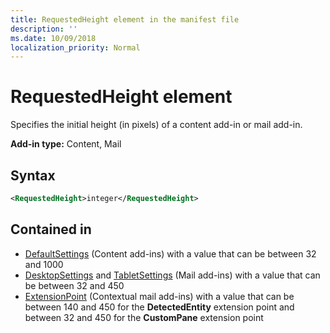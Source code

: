 ```yaml
---
title: RequestedHeight element in the manifest file
description: ''
ms.date: 10/09/2018
localization_priority: Normal
---
```


# RequestedHeight element

Specifies the initial height (in pixels) of a content add-in or mail add-in. 

**Add-in type:** Content, Mail

## Syntax

```XML
<RequestedHeight>integer</RequestedHeight>
```

## Contained in

- [DefaultSettings](defaultsettings.md) (Content add-ins) with a value that can be between 32 and 1000
- [DesktopSettings](desktopsettings.md) and [TabletSettings](tabletsettings.md) (Mail add-ins) with a value that can be between 32 and 450
- [ExtensionPoint](extensionpoint.md) (Contextual mail add-ins) with a value that can be between 140 and 450 for the **DetectedEntity** extension point and between 32 and 450 for the **CustomPane** extension point
